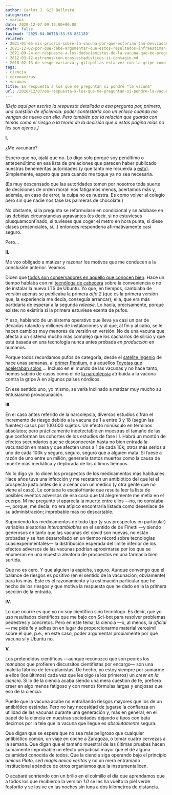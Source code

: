 ```yaml
---
author: Carlos J. Gil Bellosta
categories:
- varios
date: 2020-12-07 09:13:00+00:00
draft: false
lastmod: '2025-04-06T18:53:58.861189'
related:
- 2021-01-05-mis-prioris-sobre-la-vacuna-por-que-estarian-tan-desviadas.md
- 2021-12-02-por-que-cabe-argumentar-que-estos-resultados-infraestiman-la-efectividad-de-las-vacunas-contra-el-covid.md
- 2021-09-24-en-respuesta-a-los-dudacionistas-de-la-vacuna-que-me-preguntaron-preguntan-o-preguntaran.md
- 2012-03-12-estrenos-con-ecos-estadisticos-ii-contagio.md
- 2018-02-13-de-sesgo-varianza-y-gilipollas-esta-vez-con-la-gripe-como-excusa.md
tags:
- ciencia
- coronavirus
- vacunas
title: En respuesta a los que me preguntan si pondré "la vacuna"
url: /2020/12/07/en-respuesta-a-los-que-me-preguntan-si-pondre-la-vacuna/
---
```


_[Dejo aquí por escrito la respuesta detallada a esa pregunta por, primero, una cuestión de eficiencia: poder contestarla con un enlace cuando me vengan de nuevo con ella. Pero también por la relación que guarda con temas como el riesgo o la teoría de la decisión que a estas página mías no les son ajenos.]_

**I.**

¿Me vacunaré?

Espero que no, ojalá que no. Lo digo solo porque soy penúltimo o antepenúltimo en esa lista de prelaciones que parecen haber publicado nuestras beneméritas autoridades (y que tanto me recuerda a [esto](https://es.wikipedia.org/wiki/Emporio_celestial_de_conocimientos_ben%C3%A9volos)). Simplemente, espero que para cuando me toque ya no sea necesaria.

(Es muy descansado que las autoridades tomen por nosotros toda suerte de decisiones de orden moral: nos fatigamos menos, acertamos más y, además, en caso de error, la culpa no es nuestra. Es como volver al colegio pero sin que nadie nos tase las palmeras de chocolate.)

No obstante, si la pregunta se reformulase en condicional y se adobase en las debidas circunstancias agravantes (es decir, si no estuvieses plusquamconfinado, si tuvieses que coger el metro en hora punta, si diese clases presenciales, si...) entonces respondería afirmativamente casi seguro.

Pero...

**II.**

Me veo obligado a matizar y razonar los motivos que me conducen a la conclusión anterior. Veamos.

Dicen que [todos son conservadores en aquello que conocen bien](https://www.isegoria.net/2008/07/robert-conquests-three-laws-of-politics/). Hace un tiempo hablaba con mi [tecnóloga de cabecera](https://twitter.com/koldLight) sobre la conveniencia o no de instalar la nueva LTS de Ubuntu. Yo que, en tiempos, cambiaba de versión apenas se publicaba la primera _alfa 2_ (que es la primera versión que, la experiencia me decía, conseguía arrancar); ella, que era más partidaria de esperar a la segunda _release_. Lo hacía, precisamente, porque existe: no existiría si la primera estuviese exenta de pufos.

Y eso, hablando de un sistema operativo que lleva ya casi un par de décadas rulando y millones de instalaciones y al que, al fin y al cabo, se le hacen cambios muy menores de versión en versión. No de una vacuna que afecta a un sistema mucho más complejo que los cacharros de silicio y que está basada en una tecnología nunca antes probada _en producción_ en humanos.

Porque todos recordamos pufos de categoría, desde el [satélite Ingenio](https://www.lavanguardia.com/ciencia/20201117/49526904978/satelite-espanol-ingenio-pierde-espacio-posible-mala-instalacion-cables-error-humano.html) de hace unas semanas, al [primer Pentium](https://es.wikipedia.org/wiki/Error_de_divisi%C3%B3n_del_Intel_Pentium), o a aquellos [Toyotas que aceleraban solos](https://en.wikipedia.org/wiki/Sudden_unintended_acceleration),... Incluso en el mundo de las vacunas y no hace tanto, hemos sabido de casos como el de [la narcolepsia](https://www.heraldo.es/noticias/salud/2016/05/12/suecia-indemnizara-enfermos-por-narcolepsia-por-vacuna-contra-gripe-854819-2261131.html) atribuida a la vacuna contra la gripe A en algunos países nórdicos.

En ese sentido uno, yo mismo, se vería inclinado a matizar muy mucho su entusiasmo provacunación.

**III.**

En el caso antes referido de la narcolepsia, diversos estudios cifran el incremento de riesgo debido a la vacuna de 1 a entre 3 y 18 (según las fuentes) casos por 100.000 sujetos. Un efecto minúsculo en términos absolutos; pero prácticamente indetectable en muestras el tamaño de las que conforman las cohortes de los estudios de fase III. Habrá un montón de efectos secundarios que se desconocerán hasta no bien entrada la vacunación en masa y que afecten unos a 1 de cada 10k; otros más serios a uno de cada 100k y seguro, seguro, seguro que a alguien mata. Si fuese a razón de uno entre un millón, generaría tantos muertos como la causa de muerte más mediática y deplorada de los últimos tiempos.

No lo digo yo: lo dicen los prospectos de los medicamentos más habituales. Hace años tuve una infección y me recetaron un antibiótico del que leí el prospecto justo antes de ir a cenar con un médico (y otra gente que no viene al caso). Le contaba lo escalofriante que resulta leer la lista de posibles eventos adversos de esa cosa que tal alegremente me metía en el cuerpo. M me preguntó si aparecía la muerte entre ellos —no, no constaba—, porque, me decía, no era atípico encontrarla listada como desenlace de su administración; improbable mas no descartable.

Suponiendo los medicamentos de todo tipo (y sus prospectos en particular) variables aleatorias _intercambiables_ en el sentido de de Finetti —y siendo generosos en tanto que las vacunas del covid son nuevas, no están probadas y se han desarrollado en un tiempo récord sobre tecnologías cuasiexperimentales— la distribución esperada del límite inferior de los efectos adversos de las vacunas podrían aproximarse por los que se enumeran en una muestra aleatoria de prospectos en una farmacia bien surtida.

Que no es cero. Y que alguien la espicha, seguro. Aunque convengo que el balance de riesgos es positivo (en el sentido de la vacunación, obviamente) para los más. Este es el razonamiento y la estimación particular que he hecho de los riesgos y que motiva la respuesta que he dado en la la primera sección de la entrada.

**IV.**

Lo que ocurre es que yo no soy científico sino tecnólogo. Es decir, que yo uso resultados científicos que me bajo con Sci-bot para resolver problemas pedestres y concretos. Pero en este tema, la ciencia —o, al menos, la _oficial_— me pide fe y adhesión en lugar de proporcionarme material verosímil sobre el que, p.e., en este caso, poder argumentar propiamente por qué vacuna sí y Ubuntu no.

**V.**

Los pretendidos científicos —aunque reconozco que son peores los _mandaos_ que profieren discursitos cientifistas por encargo— son una maldita fábrica de terraplanistas. De hecho, yo estoy siempre por sumarme a ellos (los últimos) cada vez que les oigo (a los primeros) un _creer en la ciencia_. Si lo de la ciencia acaba siendo una mera cuestión de fe, prefiero creer en algo menos fatigoso y con menos fórmulas largas y enojosas que eso de la ciencia.

Puede que la vacuna acabe no entrañando riesgos mayores que los de un antibiótico estándar. Pero no hay necesidad de jugarse la confianza en utilidad de las vacunas durante una generación y, más en general, en el papel de la ciencia en nuestras sociedades dejando a tipos con bata decirnos por la tele que la vacuna que llegue es _absolutamente_ segura.

Que digan que se espera que no sea más peligroso que cualquier antibiótico común, un viaje en coche a Zaragoza, o tomar cuatro cervezas a la semana. Que digan que el tamaño muestral de las últimas pruebas hacen sumamente improbable un efecto perjudicial mayor que el de alguna calamidad conocida de todos. Que la ciencia siga operando bajo el principio _amicus Plato, sed magis amica veritas_ y no un mero entramado institucional apéndice de otros organismos que la instrumentalicen.

O acabaré sonriendo con un brillo en el colmillo el día que aprendamos que a todos los que recibieron la versión _1.0_ se les ha vuelto la piel verde fosforito y se los ve en las noches sin luna a dos kilómetros de distancia.